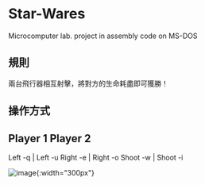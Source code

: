 # Star-Wares

Microcomputer lab. project in assembly code on MS-DOS

## 規則

兩台飛行器相互射擊，將對方的生命耗盡即可獲勝！

## 操作方式
Player 1       Player 2
-------------------------
Left  -q   |   Left   -u
Right -e   |   Right  -o
Shoot -w   |   Shoot  -i

![image](https://github.com/Joey3783/Star-Wares/assets/69084881/390c678e-34e0-44eb-b532-5dd84f31375d){:width="300px"}

